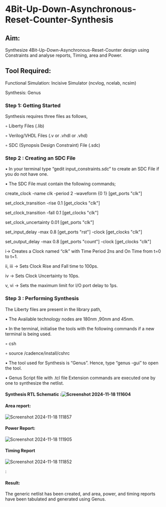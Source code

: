 # 4Bit-Up-Down-Asynchronous-Reset-Counter-Synthesis

## Aim:

Synthesize 4Bit-Up-Down-Asynchronous-Reset-Counter design using Constraints and analyse reports, Timing, area and Power.

## Tool Required:

Functional Simulation: Incisive Simulator (ncvlog, ncelab, ncsim)

Synthesis: Genus

### Step 1: Getting Started

Synthesis requires three files as follows,

◦ Liberty Files (.lib)

◦ Verilog/VHDL Files (.v or .vhdl or .vhd)

◦ SDC (Synopsis Design Constraint) File (.sdc)

 ### Step 2 : Creating an SDC File

•	In your terminal type “gedit input_constraints.sdc” to create an SDC File if you do not have one.

•	The SDC File must contain the following commands;

create_clock -name clk -period 2 -waveform {0 1} [get_ports "clk"]

set_clock_transition -rise 0.1 [get_clocks "clk"]

set_clock_transition -fall 0.1 [get_clocks "clk"]

set_clock_uncertainty 0.01 [get_ports "clk"]

set_input_delay -max 0.8 [get_ports "rst"] -clock [get_clocks "clk"]

set_output_delay -max 0.8 [get_ports "count"] -clock [get_clocks "clk"]

i→ Creates a Clock named “clk” with Time Period 2ns and On Time from t=0 to t=1.

ii, iii → Sets Clock Rise and Fall time to 100ps.

iv → Sets Clock Uncertainty to 10ps.

v, vi → Sets the maximum limit for I/O port delay to 1ps.

### Step 3 : Performing Synthesis

The Liberty files are present in the library path,

• The Available technology nodes are 180nm ,90nm and 45nm.

• In the terminal, initialise the tools with the following commands if a new terminal is being
used.

◦ csh

◦ source /cadence/install/cshrc

• The tool used for Synthesis is “Genus”. Hence, type “genus -gui” to open the tool.

• Genus Script file with .tcl file Extension commands are executed one by one to synthesize the netlist.

#### Synthesis RTL Schematic :![Screenshot 2024-11-18 111604](https://github.com/user-attachments/assets/3258d7e2-22f1-4fa9-8985-e17ecf59ad62)


#### Area report:
![Screenshot 2024-11-18 111857](https://github.com/user-attachments/assets/ff8a9ece-911c-40de-87d6-c7c03a48ad73)


#### Power Report:

![Screenshot 2024-11-18 111905](https://github.com/user-attachments/assets/9c45fda2-b0aa-4808-bd34-8217de35e5ea)

#### Timing Report
![Screenshot 2024-11-18 111852](https://github.com/user-attachments/assets/f455d4b6-9cc0-408a-aeea-004d5a7f2994)

: 


#### Result: 

The generic netlist has been created, and area, power, and timing reports have been tabulated and generated using Genus.





